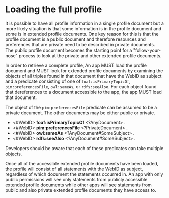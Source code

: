 # Loading the full profile

It is possible to have all profile information in a single profile document but a more likely situation is that some information is in the profile document and some is in extended profile documents.  One key reason for this is that the profile document is a public document and therefore resources and preferences that are private need to be described in private documents.  The public profile document becomes the starting point for a "follow-your-nose" process to look at the private and other extended profile documents. 

In order to retrieve a complete profile, An app MUST load the profile document and MUST look for extended profile documents by examining the objects of all triples found in that document that have the WebID as subject and a predicate consisting of one of `foaf:isPrimaryTopicOf`, `pim:preferencesFile`, `owl:sameAs`, or `rdfs:seeAlso`.  For each object found that dereferences to a document accessible to the app, the app MUST load that document.

The object of the `pim:preferencesFile` predicate can be assumed to be a private document.  The other documents may be either public or private.  

  * <#WebID> **foaf:isPrimaryTopicOf** <?AnyDocument> .
  * <#WebID> **pim:preferencesFile**   <?PrivateDocument> .
  * <#WebID> **owl:sameAs**            <?AnyDocument#SomeSubject> .
  * <#WebID> **rdfs:seeAlso**          <?AnyDocument#SomeSubject> .

Developers should be aware that each of these predicates can take multiple objects.

Once all of the accessible extended profile documents have been loaded, the profile will consist of all statements with the WebID as subject, regardless of which document the statements occurred in.  An app with only public permissions will see only statements from publicly accessible extended profile documents while other apps will see statements from public and also private extended profile documents they have access to.



